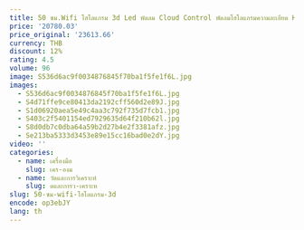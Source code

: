 ```yaml
---
title: 50 ซม.Wifi โฮโลแกรม 3d Led พัดลม Cloud Control พัดลมโฮโลแกรมความละเอียด Hd 3d โฮโลแกรมพัดลมโปรเจคเตอร์
price: '20780.03'
price_original: '23613.66'
currency: THB
discount: 12%
rating: 4.5
volume: 96
image: S536d6ac9f0034876845f70ba1f5fe1f6L.jpg
images:
  - S536d6ac9f0034876845f70ba1f5fe1f6L.jpg
  - S4d71ffe9ce80413da2192cff560d2e89J.jpg
  - S1d06920aea5e49c4aa3c792f735d7fcb1.jpg
  - S403c2f5401154ed7929635d64f210b62l.jpg
  - S8d0db7c0dba64a59b2d27b4e2f3381afz.jpg
  - Se213ba5333d3453e89e15cc16bad0e2dY.jpg
video: ''
categories:
  - name: เครื่องมือ
    slug: เคร-องม
  - name: วัดและการวิเคราะห์
    slug: ดและการว-เคราะห
slug: 50-ซม-wifi-โฮโลแกรม-3d
encode: op3ebJY
lang: th
---
```

  